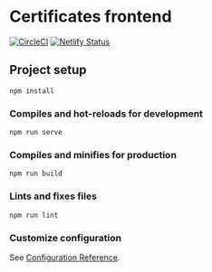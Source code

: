 # Certificates frontend

[![CircleCI](https://circleci.com/gh/tough-dev-school/certificates-frontend/tree/master.svg?style=shield)](https://circleci.com/gh/tough-dev-school/certificates-frontend/tree/master) [![Netlify Status](https://api.netlify.com/api/v1/badges/239114a1-f47f-44d4-947b-40cbfdeb3119/deploy-status)](https://app.netlify.com/sites/compassionate-euler-553a88/deploys)


## Project setup
```
npm install
```

### Compiles and hot-reloads for development
```
npm run serve
```

### Compiles and minifies for production
```
npm run build
```

### Lints and fixes files
```
npm run lint
```

### Customize configuration
See [Configuration Reference](https://cli.vuejs.org/config/).
